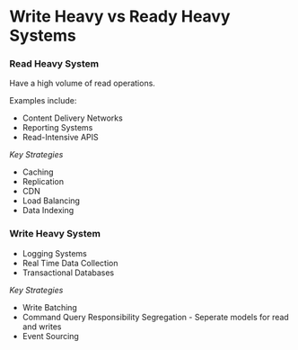 # Write Heavy vs Ready Heavy Systems

### Read Heavy System

Have a high volume of read operations.

Examples include:

- Content Delivery Networks
- Reporting Systems
- Read-Intensive APIS

_Key Strategies_

- Caching
- Replication
- CDN
- Load Balancing
- Data Indexing

### Write Heavy System

- Logging Systems
- Real Time Data Collection
- Transactional Databases

_Key Strategies_

- Write Batching
- Command Query Responsibility Segregation - Seperate models for read and writes
- Event Sourcing
